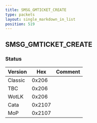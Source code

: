```yaml
---
title: SMSG_GMTICKET_CREATE
type: packets
layout: single_markdown_in_list
position: 519
---
```


## SMSG_GMTICKET_CREATE

### Status

Version    | Hex        | Comment
---------- | ---------- | ---------- 
Classic    | 0x206      | 
TBC        | 0x206      | 
WotLK      | 0x206      | 
Cata       | 0x2107     | 
MoP        | 0x2107     | 